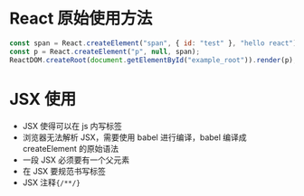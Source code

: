 # React 原始使用方法

```js
const span = React.createElement("span", { id: "test" }, "hello react");
const p = React.createElement("p", null, span);
ReactDOM.createRoot(document.getElementById("example_root")).render(p);
```

# JSX 使用

- JSX 使得可以在 js 内写标签
- 浏览器无法解析 JSX，需要使用 babel 进行编译，babel 编译成 createElement 的原始语法
- 一段 JSX 必须要有一个父元素
- 在 JSX 要规范书写标签
- JSX 注释`{/**/}`
